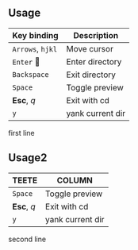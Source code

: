 
## Usage

| Key binding      | Description        |
|------------------|--------------------|
| `Arrows`, `hjkl` | Move cursor        |
| `Enter`   :100:       | Enter directory    |
| `Backspace`      | Exit directory     |
| `Space`          | Toggle preview     |
| **Esc**, _q_       | Exit with cd       |
| `y`              | yank current dir   |

first line


## Usage2

|TEETE               |COLUMN              |
|--------------------|--------------------|
|`Space`             |Toggle preview      |
|**Esc**, _q_        |Exit with cd        |
|`y`                 |yank current dir    |

second line

